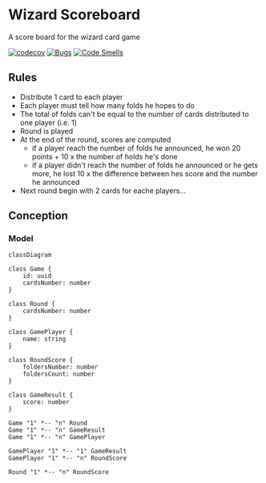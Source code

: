 # Wizard Scoreboard
A score board for the wizard card game

[![codecov](https://codecov.io/gh/coutcout/wizardScoreBoard/graph/badge.svg?token=3T0VNVOD9M)](https://codecov.io/gh/coutcout/wizardScoreBoard)
[![Bugs](https://sonarcloud.io/api/project_badges/measure?project=coutcout_wizardScoreBoard&metric=bugs)](https://sonarcloud.io/summary/new_code?id=coutcout_wizardScoreBoard)
[![Code Smells](https://sonarcloud.io/api/project_badges/measure?project=coutcout_wizardScoreBoard&metric=code_smells)](https://sonarcloud.io/summary/new_code?id=coutcout_wizardScoreBoard)

## Rules

* Distribute 1 card to each player
* Each player must tell how many folds he hopes to do
* The total of folds can't be equal to the number of cards distributed to one player (i.e. 1)
* Round is played
* At the end of the round, scores are computed
    * if a player reach the number of folds he announced, he won 20 points + 10 x the number of holds he's done
    * if a player didn't reach the number of folds he announced or he gets more, he lost 10 x the difference between hes score and the number he announced
* Next round begin with 2 cards for eache players...

## Conception

### Model

```mermaid
classDiagram

class Game {
    id: uuid
    cardsNumber: number
}

class Round {
    cardsNumber: number
}

class GamePlayer {
    name: string
}

class RoundScore {
    foldersNumber: number
    foldersCount: number
}

class GameResult {
    score: number
}

Game "1" *-- "n" Round
Game "1" *-- "n" GameResult
Game "1" *-- "n" GamePlayer

GamePlayer "1" *-- "1" GameResult
GamePlayer "1" *-- "n" RoundScore

Round "1" *-- "n" RoundScore

```